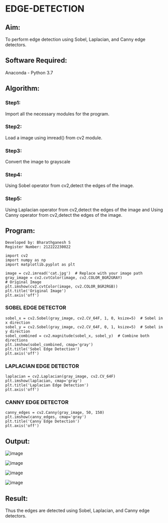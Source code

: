 # EDGE-DETECTION
## Aim:
To perform edge detection using Sobel, Laplacian, and Canny edge detectors.

## Software Required:
Anaconda - Python 3.7

## Algorithm:
### Step1:
Import all the necessary modules for the program.

### Step2:
Load a image using imread() from cv2 module.

### Step3:
Convert the image to grayscale

### Step4:
Using Sobel operator from cv2,detect the edges of the image.

### Step5:

Using Laplacian operator from cv2,detect the edges of the image and Using Canny operator from cv2,detect the edges of the image.

## Program:
```
Developed by: Bharathganesh S
Register Number: 212222230022
```
```
import cv2
import numpy as np
import matplotlib.pyplot as plt

image = cv2.imread('cat.jpg')  # Replace with your image path
gray_image = cv2.cvtColor(image, cv2.COLOR_BGR2GRAY)
# Original Image
plt.imshow(cv2.cvtColor(image, cv2.COLOR_BGR2RGB))
plt.title('Original Image')
plt.axis('off')
```

### SOBEL EDGE DETECTOR
```
sobel_x = cv2.Sobel(gray_image, cv2.CV_64F, 1, 0, ksize=5)  # Sobel in x direction
sobel_y = cv2.Sobel(gray_image, cv2.CV_64F, 0, 1, ksize=5)  # Sobel in y direction
sobel_combined = cv2.magnitude(sobel_x, sobel_y)  # Combine both directions
plt.imshow(sobel_combined, cmap='gray')
plt.title('Sobel Edge Detection')
plt.axis('off')
```
### LAPLACIAN EDGE DETECTOR
```
laplacian = cv2.Laplacian(gray_image, cv2.CV_64F)
plt.imshow(laplacian, cmap='gray')
plt.title('Laplacian Edge Detection')
plt.axis('off')
```
### CANNY EDGE DETECTOR
```
canny_edges = cv2.Canny(gray_image, 50, 150)
plt.imshow(canny_edges, cmap='gray')
plt.title('Canny Edge Detection')
plt.axis('off')  
```

## Output:
![image](https://github.com/user-attachments/assets/c7d299f7-3323-433f-b1f0-61f9963f092c)


![image](https://github.com/user-attachments/assets/0527b6d9-0106-4025-a0a0-0668c604ba0f)


![image](https://github.com/user-attachments/assets/1a5c6405-b50e-44db-bf44-2635d13021dd)


![image](https://github.com/user-attachments/assets/184be690-a9b9-4583-a025-f9fd8f9893b3)





## Result:
Thus the edges are detected using Sobel, Laplacian, and Canny edge detectors.
